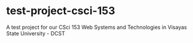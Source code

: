 # test-project-csci-153
A test project for our CSci 153 Web Systems and Technologies in Visayas State University - DCST
